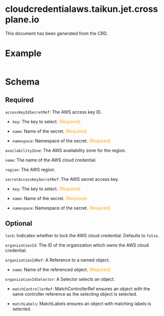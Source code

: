 
cloudcredentialaws.taikun.jet.crossplane.io
===========================================


This document has been generated from the CRD.
  

# Example


```yaml

```  

# Schema
  

## Required
  
`accessKeyIdSecretRef`: The AWS access key ID.

* `key`: The key to select.<font color="orange"> (Required)</font>  

* `name`: Name of the secret.<font color="orange"> (Required)</font>  

* `namespace`: Namespace of the secret.<font color="orange"> (Required)</font>  
  
`availabilityZone`: The AWS availability zone for the region.
  
`name`: The name of the AWS cloud credential.
  
`region`: The AWS region.
  
`secretAccessKeySecretRef`: The AWS secret access key.

* `key`: The key to select.<font color="orange"> (Required)</font>  

* `name`: Name of the secret.<font color="orange"> (Required)</font>  

* `namespace`: Namespace of the secret.<font color="orange"> (Required)</font>  
  

## Optional
  
`lock`: Indicates whether to lock the AWS cloud credential. Defaults to `false`.
  
`organizationId`: The ID of the organization which owns the AWS cloud credential.
  
`organizationIdRef`: A Reference to a named object.

* `name`: Name of the referenced object.<font color="orange"> (Required)</font>  
  
`organizationIdSelector`: A Selector selects an object.

* `matchControllerRef`: MatchControllerRef ensures an object with the same controller reference as the selecting object is selected.  

* `matchLabels`: MatchLabels ensures an object with matching labels is selected.  
  
